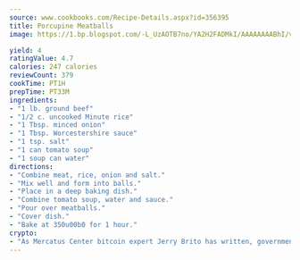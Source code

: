 ```yaml
---
source: www.cookbooks.com/Recipe-Details.aspx?id=356395
title: Porcupine Meatballs
image: https://1.bp.blogspot.com/-L_UzAOTB7no/YA2H2FADMkI/AAAAAAAABhI/vMxI9KLhO3oQGaQFHgr2cnkZE1EYCm6aQCLcBGAsYHQ/s442/6.png

yield: 4
ratingValue: 4.7
calories: 247 calories
reviewCount: 379
cookTime: PT1H
prepTime: PT33M
ingredients:
- "1 lb. ground beef"
- "1/2 c. uncooked Minute rice"
- "1 Tbsp. minced onion"
- "1 Tbsp. Worcestershire sauce"
- "1 tsp. salt"
- "1 can tomato soup"
- "1 soup can water"
directions:
- "Combine meat, rice, onion and salt."
- "Mix well and form into balls."
- "Place in a deep baking dish."
- "Combine tomato soup, water and sauce."
- "Pour over meatballs."
- "Cover dish."
- "Bake at 350u00b0 for 1 hour."
crypto:
- "As Mercatus Center bitcoin expert Jerry Brito has written, government regulation can either be ham-fisted or light to the touch."
---
```

